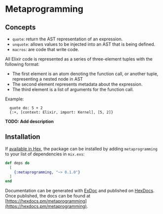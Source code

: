 # Metaprogramming

## Concepts

- `quote`: return the AST representation of an expression.
- `unquote`: allows values to be injected into an AST that is being defined.
- `macros`: are code that write code.

All Elixir code is represented as a series of three-element tuples with the following format:
- The first element is an atom denoting the function call, or another tuple, representing a nested node in AST
- The second element represents metadata about the expression.
- The third element is a list of arguments for the function call.

Example: 
```
  quote do: 5 + 2
  {:+, [context: Elixir, import: Kernel], [5, 2]}
```

**TODO: Add description**

## Installation

If [available in Hex](https://hex.pm/docs/publish), the package can be installed
by adding `metaprogramming` to your list of dependencies in `mix.exs`:

```elixir
def deps do
  [
    {:metaprogramming, "~> 0.1.0"}
  ]
end
```

Documentation can be generated with [ExDoc](https://github.com/elixir-lang/ex_doc)
and published on [HexDocs](https://hexdocs.pm). Once published, the docs can
be found at [https://hexdocs.pm/metaprogramming](https://hexdocs.pm/metaprogramming).

